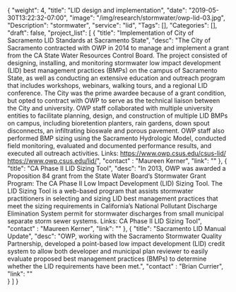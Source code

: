 {
	"weight": 4,
	"title": "LID design and implementation",
	"date": "2019-05-30T13:22:32-07:00",
	"image": "/img/research/stormwater/owp-lid-03.jpg",
	"Description": "stormwater",
	"service": "lid",
	"Tags": [],
	"Categories": [],
	"draft": false,
	"project_list": [
	{
		"title": "Implementation of City of Sacramento LID Standards at Sacramento State",
		"desc": "The City of Sacramento contracted with OWP in 2014 to manage and implement a grant from the CA State Water Resources Control Board. The project consisted of designing, installing, and monitoring stormwater low impact development (LID) best management practices (BMPs) on the campus of Sacramento State, as well as conducting an extensive education and outreach program that includes workshops, webinars, walking tours, and a regional LID conference. The City was the prime awardee because of a grant condition, but opted to contract with OWP to serve as the technical liaison between the City and university. OWP staff collaborated with multiple university entities to facilitate planning, design, and construction of multiple LID BMPs on campus, including bioretention planters, rain gardens, down spout disconnects, an infiltrating bioswale and porous pavement. OWP staff also performed BMP sizing using the Sacramento Hydrologic Model, conducted field monitoring, evaluated and documented performance results, and executed all outreach activities. Links: https://www.owp.csus.edu/csus-lid/ https://www.owp.csus.edu/lid/",
		"contact" : "Maureen Kerner",
		"link": ""
	},
	{
		"title": "CA Phase II LID Sizing Tool",
		"desc": "In 2013, OWP was awarded a Proposition 84 grant from the State Water Board’s Stormwater Grant Program: The CA Phase II Low Impact Development (LID) Sizing Tool. The LID Sizing Tool is a web-based program that assists stormwater practitioners in selecting and sizing LID best management practices that meet the sizing requirements in California’s National Pollutant Discharge Elimination System permit for stormwater discharges from small municipal separate storm sewer systems. Links: CA Phase II LID Sizing Tool",
		"contact" : "Maureen Kerner",
		"link": ""
	},
	{
		"title": "Sacramento LID Manual Update",
		"desc": "OWP, working with the Sacramento Stormwater Quality Partnership, developed a point-based low impact development (LID) credit system to allow both developer and municipal plan reviewer to easily evaluate proposed best management practices (BMPs) to determine whether the LID requirements have been met.",
		"contact" : "Brian Currier",
		"link": ""	
	}
	]
}